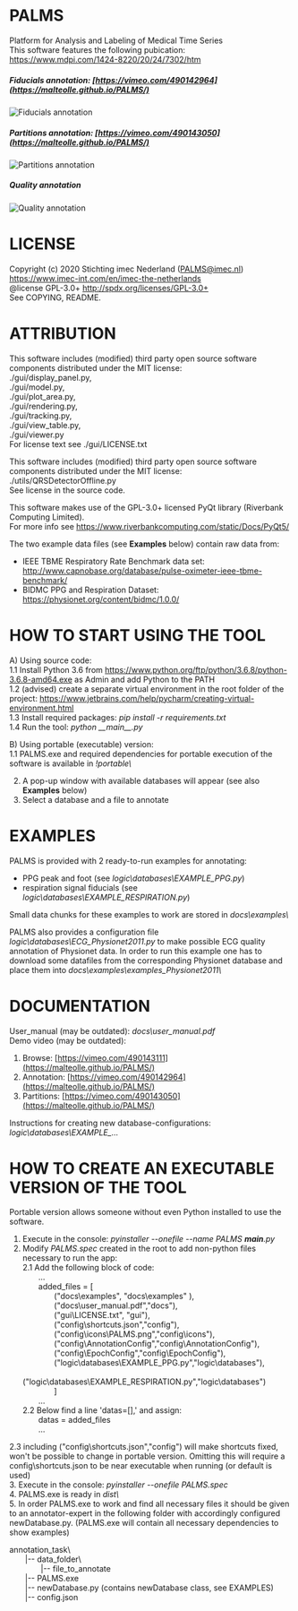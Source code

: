 # PALMS
Platform for Analysis and Labeling of Medical Time Series  
This software features the following pubication: 
https://www.mdpi.com/1424-8220/20/24/7302/htm

##### Fiducials annotation: [https://vimeo.com/490142964](https://malteolle.github.io/PALMS/)
![Fiducials annotation](https://i.ibb.co/qyJfgK5/FIG3.png)  
##### Partitions annotation: [https://vimeo.com/490143050](https://malteolle.github.io/PALMS/)  
![Partitions annotation](https://i.ibb.co/tcjGtyr/FIG4.png)  
##### Quality annotation  
![Quality annotation](https://i.ibb.co/TT66Ydr/FIG5.png)

# LICENSE
Copyright (c) 2020 Stichting imec Nederland (PALMS@imec.nl)  
https://www.imec-int.com/en/imec-the-netherlands  
@license GPL-3.0+ <http://spdx.org/licenses/GPL-3.0+>  
See COPYING, README.  

# ATTRIBUTION
This software includes (modified) third party open source software components distributed under the MIT license:  
./gui/display_panel.py,  
./gui/model.py,  
./gui/plot_area.py,  
./gui/rendering.py,  
./gui/tracking.py,  
./gui/view_table.py,  
./gui/viewer.py    
For license text see ./gui/LICENSE.txt

This software includes (modified) third party open source software components distributed under the MIT license:   
./utils/QRSDetectorOffline.py  
See license in the source code.

This software makes use of the GPL-3.0+ licensed PyQt library (Riverbank Computing Limited).  
For more info see https://www.riverbankcomputing.com/static/Docs/PyQt5/ 

The two example data files (see __Examples__ below) contain raw data from:
- IEEE TBME Respiratory Rate Benchmark data set: http://www.capnobase.org/database/pulse-oximeter-ieee-tbme-benchmark/ 
- BIDMC PPG and Respiration Dataset: https://physionet.org/content/bidmc/1.0.0/

# HOW TO START USING THE TOOL
A) Using source code:  
1.1 Install Python 3.6 from https://www.python.org/ftp/python/3.6.8/python-3.6.8-amd64.exe as Admin and add Python to the PATH  
1.2 (advised) create a separate virtual environment in the root folder of the project: https://www.jetbrains.com/help/pycharm/creating-virtual-environment.html    
1.3 Install required packages: *pip install -r requirements.txt*  
1.4 Run the tool: *python \_\_main\_\_.py*  

B) Using portable (executable) version:  
1.1 PALMS.exe and required dependencies for portable execution of the software is available in *!portable\\*     
  
  
2. A pop-up window with available databases will appear (see also __Examples__ below)  
3. Select a database and a file to annotate   

# EXAMPLES
PALMS is provided with 2 ready-to-run examples for annotating:  
- PPG peak and foot (see *logic\databases\EXAMPLE_PPG.py*)
- respiration signal fiducials (see *logic\databases\EXAMPLE_RESPIRATION.py*)		

Small data chunks for these examples to work are stored in *docs\examples\\*   

PALMS also provides a configuration file *logic\databases\ECG_Physionet2011.py* 
to make possible ECG quality annotation of Physionet data. In order to run this example
one has to download some datafiles from the corresponding Physionet database and place them 
into *docs\examples\examples_Physionet2011\\*

# DOCUMENTATION
User_manual (may be outdated): *docs\user_manual.pdf*    
Demo video (may be outdated):
1. Browse: [https://vimeo.com/490143111](https://malteolle.github.io/PALMS/)
2. Annotation: [https://vimeo.com/490142964](https://malteolle.github.io/PALMS/)
3. Partitions: [https://vimeo.com/490143050](https://malteolle.github.io/PALMS/)


Instructions for creating new database-configurations: *logic\\databases\\EXAMPLE_...*   


# HOW TO CREATE AN EXECUTABLE VERSION OF THE TOOL
Portable version allows someone without even Python installed to use the software.

1. Execute in the console: *pyinstaller --onefile --name PALMS __main__.py*
2. Modify *PALMS.spec* created in the root to add non-python files necessary to run the app:  
2.1 Add the following block of code:  
  ...  
  added_files = [  
    ("docs\\examples", "docs\\examples" ),  
    ("docs\\user_manual.pdf","docs"),  
    ("gui\\LICENSE.txt", "gui"),  
    ("config\\shortcuts.json","config"),  
    ("config\\icons\\PALMS.png","config\\icons"),  
    ("config\\AnnotationConfig","config\\AnnotationConfig"),  
    ("config\\EpochConfig","config\\EpochConfig"),  
    ("logic\\databases\\EXAMPLE_PPG.py","logic\\databases"),  
    ("logic\\databases\\EXAMPLE_RESPIRATION.py","logic\\databases")  
    ]  
  ...    
2.2 Below find a line 'datas=[],' and assign:  
  datas = added_files  
  ...

2.3 including ("config\\shortcuts.json","config") will make shortcuts fixed, won't be possible to change in portable version.
Omitting this will require a config\shortcuts.json to be near executable when running (or default is used)  
3. Execute in the console: *pyinstaller --onefile PALMS.spec*  
4. PALMS.exe is ready in *dist\\*  
5. In order PALMS.exe to work and find all necessary files it should be given to an annotator-expert in the following folder with accordingly configured newDatabase.py.
(PALMS.exe will contain all necessary dependencies to show examples) 

annotation_task\  
  |-- data_folder\  
    |-- file_to_annotate  
  |-- PALMS.exe  
  |-- newDatabase.py (contains newDatabase class, see EXAMPLES)  
  |-- config.json  
